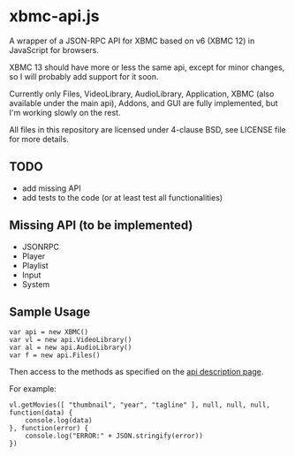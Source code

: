 xbmc-api.js
===========

A wrapper of a JSON-RPC API for XBMC based on v6 (XBMC 12) in JavaScript for browsers.

XBMC 13 should have more or less the same api, except for minor changes, so I will probably add support for it soon.

Currently only Files, VideoLibrary, AudioLibrary, Application, XBMC (also available under the main api), Addons, and GUI are fully implemented, but I'm working slowly on the rest.

All files in this repository are licensed under 4-clause BSD, see LICENSE file for more details.

TODO
-------------
* add missing API
* add tests to the code (or at least test all functionalities)

Missing API (to be implemented)
------------
* JSONRPC
* Player
* Playlist
* Input
* System

Sample Usage
-------------

```
var api = new XBMC()
var vl = new api.VideoLibrary()
var al = new api.AudioLibrary()
var f = new api.Files()
```

Then access to the methods as specified on the [api description page](http://wiki.xbmc.org/index.php?title=JSON-RPC_API/v6).

For example:
```
vl.getMovies([ "thumbnail", "year", "tagline" ], null, null, null, function(data) {
	console.log(data)
}, function(error) {
	console.log("ERROR:" + JSON.stringify(error))
})
```
